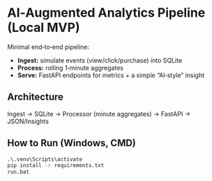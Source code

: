 # AI‑Augmented Analytics Pipeline (Local MVP)

Minimal end‑to‑end pipeline:
- **Ingest:** simulate events (view/click/purchase) into SQLite
- **Process:** rolling 1‑minute aggregates
- **Serve:** FastAPI endpoints for metrics + a simple “AI‑style” insight

## Architecture
Ingest → SQLite → Processor (minute aggregates) → FastAPI → JSON/Insights

## How to Run (Windows, CMD)

```cmd
.\.venv\Scripts\activate
pip install -r requirements.txt
run.bat
